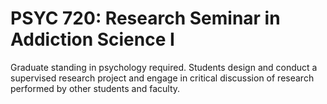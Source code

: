 # PSYC 720: Research Seminar in Addiction Science I

Graduate standing in psychology required. Students design and conduct a supervised research project and engage in critical discussion of research performed by other students and faculty.